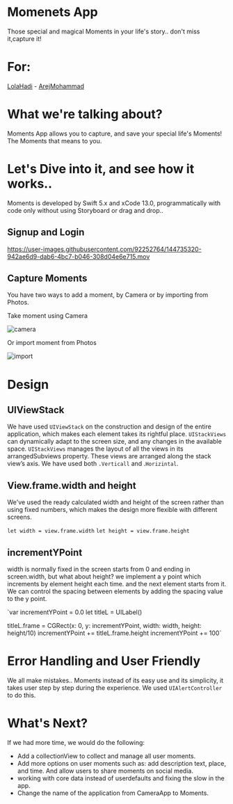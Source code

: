 # Momenets App
Those special and magical Moments in your life's story.. don't miss it,capture it!

# For:
[LolaHadi](https://github.com/LolaHadi) - [ArejMohammad](https://github.com/arejmohammad)


# What we're talking about?
Moments App allows you to capture, and save your special life's Moments! The Moments that means to you.


# Let's Dive into it, and see how it works..
Moments is developed by Swift 5.x and xCode 13.0, programmatically with code only without using Storyboard or drag and drop..

## Signup and Login
https://user-images.githubusercontent.com/92252764/144735320-942ae6d9-dab6-4bc7-b046-308d04e6e715.mov

## Capture Moments
You have two ways to add a moment, by Camera or by importing from Photos.
 
Take moment using Camera

![camera](https://user-images.githubusercontent.com/92252764/144734057-7c94eb86-d748-4d1d-8857-f2b074ffaba3.jpeg)

Or import moment from Photos

![import](https://user-images.githubusercontent.com/92252764/144734058-61c982c2-3ddf-4bbf-9d7a-2ee6b114dac6.jpeg)


# Design
## UIViewStack
We have used `UIViewStack` on the construction and design of the entire application, which makes each element takes its rightful place.
`UIStackViews` can dynamically adapt to the screen size, and any changes in the available space. `UIStackViews` manages the layout of all the views in its arrangedSubviews property. These views are arranged along the stack view’s axis. We have used both `.Verticall` and .`Horizintal`.

## View.frame.width and height
We've used the ready calculated width and height of the screen rather than using fixed numbers, which makes the design more flexible with different screens.

`let width = view.frame.width`
`let height = view.frame.height`

## incrementYPoint
width is normally fixed in the screen starts from 0 and ending in screen.width, but what about height?
we implement a y point which increments by element height each time. and the next element starts from it. We can control the spacing between elements by adding the spacing value to the y point. 

`var incrementYPoint = 0.0
let titleL = UILabel()

titleL.frame = CGRect(x: 0, y: incrementYPoint, width: width, height: height/10)
incrementYPoint += titleL.frame.height
incrementYPoint += 100`

# Error Handling and User Friendly
We all make mistakes.. Moments instead of its easy use and its simplicity, it takes user step by step during the experience. We used `UIAlertController` to do this.

# What's Next?
If we had more time, we would do the following:
- Add a collectionView to collect and manage all user moments.
- Add more options on user moments such as: add description text, place, and time. And allow users to share moments on social media.
- working with core data instead of userdefaults and fixing the slow in the app.
- Change the name of the application from CameraApp to Moments.



